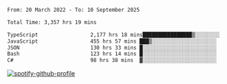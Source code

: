 <!--START_SECTION:waka-->

```txt
From: 20 March 2022 - To: 10 September 2025

Total Time: 3,357 hrs 19 mins

TypeScript                 2,177 hrs 18 mins████████████████▒░░░░░░░░   64.85 %
JavaScript                 455 hrs 57 mins ███▒░░░░░░░░░░░░░░░░░░░░░   13.58 %
JSON                       130 hrs 33 mins █░░░░░░░░░░░░░░░░░░░░░░░░   03.89 %
Bash                       123 hrs 14 mins █░░░░░░░░░░░░░░░░░░░░░░░░   03.67 %
C#                         98 hrs 38 mins  ▓░░░░░░░░░░░░░░░░░░░░░░░░   02.94 %
```

<!--END_SECTION:waka-->
[![spotify-github-profile](https://spotify-github-profile.vercel.app/api/view?uid=c00zprrvy9xiloa9qnco3hmng&cover_image=true&theme=novatorem&show_offline=false&background_color=121212&bar_color=53b14f&bar_color_cover=false)](https://spotify-github-profile.vercel.app/api/view?uid=c00zprrvy9xiloa9qnco3hmng&redirect=true)



